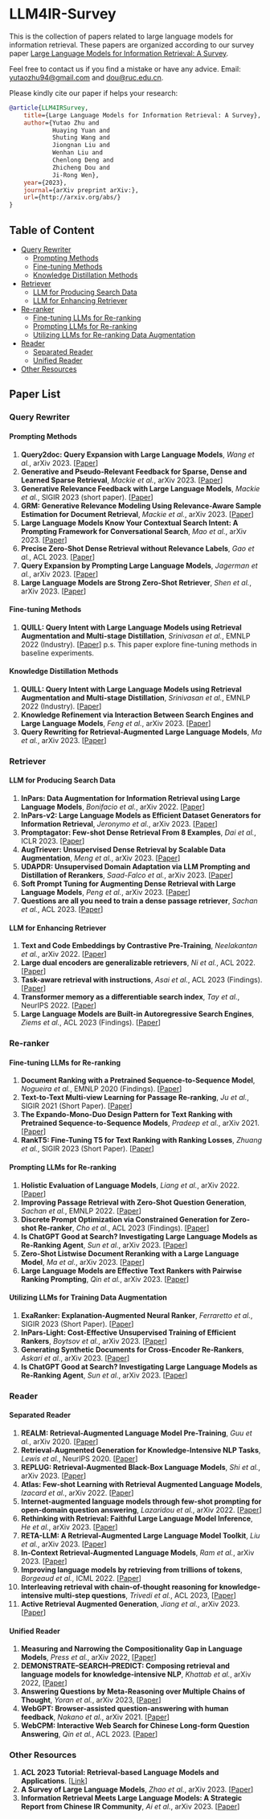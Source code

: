 # LLM4IR-Survey
This is the collection of papers related to large language models for information retrieval. These papers are organized according to our survey paper [Large Language Models for Information Retrieval: A Survey](). 

Feel free to contact us if you find a mistake or have any advice. Email: yutaozhu94@gmail.com and dou@ruc.edu.cn.

Please kindly cite our paper if helps your research:
```BibTex
@article{LLM4IRSurvey,
    title={Large Language Models for Information Retrieval: A Survey},
    author={Yutao Zhu and
            Huaying Yuan and
            Shuting Wang and
            Jiongnan Liu and
            Wenhan Liu and
            Chenlong Deng and
            Zhicheng Dou and
            Ji-Rong Wen},
    year={2023},
    journal={arXiv preprint arXiv:},
    url={http://arxiv.org/abs/}
}
```

## Table of Content
- [Query Rewriter](https://github.com/RUC-NLPIR/LLM4IR-Survey/tree/main#query-rewriter)
  - [Prompting Methods](https://github.com/RUC-NLPIR/LLM4IR-Survey/tree/main#prompting-methods)
  - [Fine-tuning Methods](https://github.com/RUC-NLPIR/LLM4IR-Survey/tree/main#fine-tuning-methods)
  - [Knowledge Distillation Methods](https://github.com/RUC-NLPIR/LLM4IR-Survey/tree/main#knowledge-distillation-methods)
- [Retriever](https://github.com/RUC-NLPIR/LLM4IR-Survey/tree/main#retriever)
  - [LLM for Producing Search Data](https://github.com/RUC-NLPIR/LLM4IR-Survey/tree/main#llm-for-producing-search-data)
  - [LLM for Enhancing Retriever](https://github.com/RUC-NLPIR/LLM4IR-Survey/tree/main#llm-for-enhancing-retriever)
- [Re-ranker](https://github.com/RUC-NLPIR/LLM4IR-Survey/tree/main#re-ranker)
  - [Fine-tuning LLMs for Re-ranking](https://github.com/RUC-NLPIR/LLM4IR-Survey/tree/main#fine-tuning-llms-for-re-ranking)
  - [Prompting LLMs for Re-ranking](https://github.com/RUC-NLPIR/LLM4IR-Survey/tree/main#prompting-llms-for-re-ranking)
  - [Utilizing LLMs for Re-ranking Data Augmentation](https://github.com/RUC-NLPIR/LLM4IR-Survey/tree/main#utilizing-llms-for-re-ranking-data-augmentation)
- [Reader](https://github.com/RUC-NLPIR/LLM4IR-Survey/tree/main#reader)
  - [Separated Reader](https://github.com/RUC-NLPIR/LLM4IR-Survey/tree/main#separated-reader)
  - [Unified Reader](https://github.com/RUC-NLPIR/LLM4IR-Survey/tree/main#unified-reader)
- [Other Resources](https://github.com/RUC-NLPIR/LLM4IR-Survey/tree/main#other-resources)

## Paper List

### Query Rewriter
#### Prompting Methods
1. **Query2doc: Query Expansion with Large Language Models**, _Wang et al._, arXiv 2023. \[[Paper](https://arxiv.org/pdf/2303.07678.pdf)\]
2. **Generative and Pseudo-Relevant Feedback for Sparse, Dense and Learned Sparse Retrieval**, _Mackie et al._, arXiv 2023.  \[[Paper](https://arxiv.org/pdf/2305.07477.pdf)]
3. **Generative Relevance Feedback with Large Language Models**, _Mackie et al._, SIGIR 2023 (short paper). \[[Paper](https://arxiv.org/pdf/2304.13157.pdf)\]
4. **GRM: Generative Relevance Modeling Using Relevance-Aware Sample Estimation for Document Retrieval**, _Mackie et al._, arXiv 2023.  \[[Paper](https://arxiv.org/pdf/2306.09938.pdf)]
5. **Large Language Models Know Your Contextual Search Intent: A Prompting Framework for Conversational Search**, _Mao et al._, arXiv 2023.  \[[Paper](https://arxiv.org/pdf/2303.06573.pdf)]
6. **Precise Zero-Shot Dense Retrieval without Relevance Labels**, _Gao et al._, ACL 2023.  \[[Paper](https://aclanthology.org/2023.acl-long.99.pdf)]
7. **Query Expansion by Prompting Large Language Models**, _Jagerman et al._, arXiv 2023.  \[[Paper](https://arxiv.org/pdf/2305.03653.pdf)]
8. **Large Language Models are Strong Zero-Shot Retriever**, _Shen et al._, arXiv 2023.  \[[Paper](https://arxiv.org/pdf/2304.14233.pdf)]

#### Fine-tuning Methods
1. **QUILL: Query Intent with Large Language Models using Retrieval Augmentation and Multi-stage Distillation**, _Srinivasan et al._, EMNLP 2022 (Industry). \[[Paper](https://aclanthology.org/2022.emnlp-industry.50.pdf)\]
   p.s. This paper explore fine-tuning methods in baseline experiments.


#### Knowledge Distillation Methods
1. **QUILL: Query Intent with Large Language Models using Retrieval Augmentation and Multi-stage Distillation**, _Srinivasan et al._, EMNLP 2022 (Industry). \[[Paper](https://aclanthology.org/2022.emnlp-industry.50.pdf)\]
2. **Knowledge Refinement via Interaction Between Search Engines and Large Language Models**, _Feng et al._, arXiv 2023.  \[[Paper](https://arxiv.org/pdf/2305.07402.pdf)]
3. **Query Rewriting for Retrieval-Augmented Large Language Models**, _Ma et al._, arXiv 2023.  \[[Paper](https://arxiv.org/pdf/2305.14283.pdf)]

   

### Retriever
#### LLM for Producing Search Data
1. **InPars: Data Augmentation for Information Retrieval using Large Language Models**, _Bonifacio et al._, arXiv 2022. \[[Paper](https://arxiv.org/pdf/2202.05144.pdf)\]
2. **InPars-v2: Large Language Models as Efficient Dataset Generators for Information Retrieval**, _Jeronymo et al._, arXiv 2023. \[[Paper](https://arxiv.org/abs/2301.01820)\]
3. **Promptagator: Few-shot Dense Retrieval From 8 Examples**, _Dai et al._, ICLR 2023. \[[Paper](https://arxiv.org/pdf/2209.11755.pdf)\]
4. **AugTriever: Unsupervised Dense Retrieval by Scalable Data Augmentation**, _Meng et al._, arXiv 2023. \[[Paper](https://arxiv.org/pdf/2212.08841.pdf)\]
5. **UDAPDR: Unsupervised Domain Adaptation via LLM Prompting and Distillation of Rerankers**, _Saad-Falco et al._, arXiv 2023. \[[Paper](https://arxiv.org/pdf/2303.00807.pdf)\]
6. **Soft Prompt Tuning for Augmenting Dense Retrieval with Large Language Models**, _Peng et al._, arXiv 2023. \[[Paper](https://arxiv.org/pdf/2307.08303.pdf)\]
7. **Questions are all you need to train a dense passage retriever**, _Sachan et al._, ACL 2023. \[[Paper](https://aclanthology.org/2023.tacl-1.35.pdf)\]


#### LLM for Enhancing Retriever
1. **Text and Code Embeddings by Contrastive Pre-Training**, _Neelakantan et al._, arXiv 2022. \[[Paper](https://cdn.openai.com/papers/Text_and_Code_Embeddings_by_Contrastive_Pre_Training.pdf)\]
2. **Large dual encoders are generalizable retrievers**, _Ni et al._, ACL 2022. \[[Paper](https://aclanthology.org/2022.emnlp-main.669.pdf)\]
3. **Task-aware retrieval with instructions**, _Asai et al._, ACL 2023 (Findings). \[[Paper](https://aclanthology.org/2023.findings-acl.225.pdf)\]
4. **Transformer memory as a differentiable search index**, _Tay et al._, NeurIPS 2022. \[[Paper](https://proceedings.neurips.cc/paper_files/paper/2022/file/892840a6123b5ec99ebaab8be1530fba-Paper-Conference.pdf)\]
5. **Large Language Models are Built-in Autoregressive Search Engines**, _Ziems et al._, ACL 2023 (Findings). \[[Paper](https://aclanthology.org/2023.findings-acl.167.pdf)\]

### Re-ranker

#### Fine-tuning LLMs for Re-ranking
1. **Document Ranking with a Pretrained Sequence-to-Sequence Model**, _Nogueira et al._, EMNLP 2020 (Findings). \[[Paper](https://aclanthology.org/2020.findings-emnlp.63.pdf)\]
2. **Text-to-Text Multi-view Learning for Passage Re-ranking**, _Ju et al._, SIGIR 2021 (Short Paper). \[[Paper](https://dl.acm.org/doi/pdf/10.1145/3404835.3463048)\] 
3. **The Expando-Mono-Duo Design Pattern for Text Ranking with Pretrained Sequence-to-Sequence Models**, _Pradeep et al._, arXiv 2021. \[[Paper](https://arxiv.org/pdf/2101.05667.pdf)\] 
4. **RankT5: Fine-Tuning T5 for Text Ranking with Ranking Losses**, _Zhuang et al._, SIGIR 2023 (Short Paper). \[[Paper](https://dl.acm.org/doi/pdf/10.1145/3539618.3592047)\] 

#### Prompting LLMs for Re-ranking
1. **Holistic Evaluation of Language Models**, _Liang et al._, arXiv 2022. \[[Paper](https://arxiv.org/pdf/2211.09110.pdf)\] 
2. **Improving Passage Retrieval with Zero-Shot Question Generation**, _Sachan et al._, EMNLP 2022. \[[Paper](https://aclanthology.org/2022.emnlp-main.249.pdf)\] 
3. **Discrete Prompt Optimization via Constrained Generation for Zero-shot Re-ranker**, _Cho et al._, ACL 2023 (Findings). \[[Paper](https://aclanthology.org/2023.findings-acl.61.pdf)\] 
4. **Is ChatGPT Good at Search? Investigating Large Language Models as Re-Ranking Agent**, _Sun et al._, arXiv 2023. \[[Paper](https://arxiv.org/pdf/2304.09542.pdf)\] 
5. **Zero-Shot Listwise Document Reranking with a Large Language Model**, _Ma et al._, arXiv 2023. \[[Paper](https://arxiv.org/pdf/2305.02156.pdf)\] 
6. **Large Language Models are Effective Text Rankers with Pairwise Ranking Prompting**, _Qin et al._, arXiv 2023. \[[Paper](https://arxiv.org/pdf/2306.17563.pdf)\] 

#### Utilizing LLMs for Training Data Augmentation
1. **ExaRanker: Explanation-Augmented Neural Ranker**, _Ferraretto et al._, SIGIR 2023 (Short Paper). \[[Paper](https://dl.acm.org/doi/pdf/10.1145/3539618.3592067)\]
2. **InPars-Light: Cost-Effective Unsupervised Training of Efficient Rankers**, _Boytsov et al._, arXiv 2023. \[[Paper](https://arxiv.org/pdf/2301.02998.pdf)\]
3. **Generating Synthetic Documents for Cross-Encoder Re-Rankers**, _Askari et al._, arXiv 2023. \[[Paper](https://arxiv.org/pdf/2305.02320.pdf)\]
4. **Is ChatGPT Good at Search? Investigating Large Language Models as Re-Ranking Agent**, _Sun et al._, arXiv 2023. \[[Paper](https://arxiv.org/pdf/2304.09542.pdf)\]

### Reader
#### Separated Reader
1. **REALM: Retrieval-Augmented Language Model Pre-Training**, _Guu et al._, arXiv 2020. \[[Paper](https://arxiv.org/pdf/2002.08909.pdf)\]
2. **Retrieval-Augmented Generation for Knowledge-Intensive NLP Tasks**, _Lewis et al._, NeurIPS 2020. \[[Paper](https://proceedings.neurips.cc/paper/2020/file/6b493230205f780e1bc26945df7481e5-Paper.pdf)\]
3. **REPLUG: Retrieval-Augmented Black-Box Language Models**, _Shi et al._, arXiv 2023. \[[Paper](https://arxiv.org/pdf/2301.12652.pdf)\]
4. **Atlas: Few-shot Learning with Retrieval Augmented Language Models**, _Izacard et al._, arXiv 2022. \[[Paper](https://arxiv.org/pdf/2208.03299.pdf)\]
5. **Internet-augmented language models through few-shot prompting for open-domain question answering**, _Lazaridou et al._, arXiv 2022. \[[Paper](https://arxiv.org/pdf/2203.05115.pdf)\]
6. **Rethinking with Retrieval: Faithful Large Language Model Inference**, _He et al._, arXiv 2023. \[[Paper](https://arxiv.org/pdf/2301.00303.pdf)\]
7. **RETA-LLM: A Retrieval-Augmented Large Language Model Toolkit**, _Liu et al._, arXiv 2023. \[[Paper](https://arxiv.org/pdf/2306.05212.pdf)\]
8. **In-Context Retrieval-Augmented Language Models**, _Ram et al._, arXiv 2023. \[[Paper](https://arxiv.org/pdf/2302.00083.pdf)\]
9. **Improving language models by retrieving from trillions of tokens**, _Borgeaud et al._, ICML 2022. \[[Paper](https://proceedings.mlr.press/v162/borgeaud22a/borgeaud22a.pdf)\]
10. **Interleaving retrieval with chain-of-thought reasoning for knowledge-intensive multi-step questions**, _Trivedi et al._, ACL 2023, \[[Paper](https://aclanthology.org/2023.acl-long.557.pdf)\]
11. **Active Retrieval Augmented Generation**, _Jiang et al._, arXiv 2023. \[[Paper](https://arxiv.org/pdf/2305.06983.pdf)\]
#### Unified Reader
1. **Measuring and Narrowing the Compositionality Gap in Language Models**, _Press et al._, arXiv 2022, \[[Paper](https://arxiv.org/pdf/2210.03350.pdf)\]
2. **DEMONSTRATE–SEARCH–PREDICT: Composing retrieval and language models for knowledge-intensive NLP**, _Khattab et al._, arXiv 2022, \[[Paper](https://arxiv.org/pdf/2212.14024.pdf)\]
3. **Answering Questions by Meta-Reasoning over Multiple Chains of Thought**, _Yoran et al._, arXiv 2023, \[[Paper](https://arxiv.org/pdf/2304.13007.pdf)\] 
4. **WebGPT: Browser-assisted question-answering with human feedback**, _Nakano et al._, arXiv 2021. \[[Paper](https://arxiv.org/pdf/2112.09332.pdf)\]
5. **WebCPM: Interactive Web Search for Chinese Long-form Question Answering**, _Qin et al._, ACL 2023. \[[Paper](https://aclanthology.org/2023.acl-long.499.pdf)\]

### Other Resources
1. **ACL 2023 Tutorial: Retrieval-based Language Models and Applications**. \[[Link](https://acl2023-retrieval-lm.github.io/)\]
2. **A Survey of Large Language Models**, _Zhao et al._, arXiv 2023. \[[Paper](https://arxiv.org/pdf/2303.18223.pdf)\]
3. **Information Retrieval Meets Large Language Models: A Strategic Report from Chinese IR Community**, _Ai et al._, arXiv 2023. \[[Paper](https://arxiv.org/pdf/2307.09751.pdf)\]
